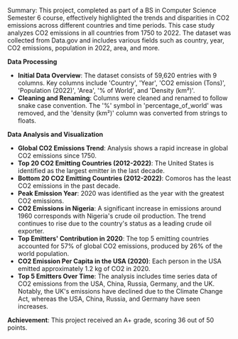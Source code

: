 Summary: This project, completed as part of a BS in Computer Science Semester 6 course, effectively highlighted the trends and disparities in CO2 emissions across different countries and time periods. This case study analyzes CO2 emissions in all countries from 1750 to 2022. The dataset was collected from Data.gov and includes various fields such as country, year, CO2 emissions, population in 2022, area, and more.

**Data Processing**
- **Initial Data Overview**: The dataset consists of 59,620 entries with 9 columns. Key columns include 'Country', 'Year', 'CO2 emission (Tons)', 'Population (2022)', 'Area', '% of World', and 'Density (km²)'.
- **Cleaning and Renaming**: Columns were cleaned and renamed to follow snake case convention. The '%' symbol in 'percentage_of_world' was removed, and the 'density (km²)' column was converted from strings to floats.

**Data Analysis and Visualization**
- **Global CO2 Emissions Trend**: Analysis shows a rapid increase in global CO2 emissions since 1750.
- **Top 20 CO2 Emitting Countries (2012-2022)**: The United States is identified as the largest emitter in the last decade.
- **Bottom 20 CO2 Emitting Countries (2012-2022)**: Comoros has the least CO2 emissions in the past decade.
- **Peak Emission Year**: 2020 was identified as the year with the greatest CO2 emissions.
- **CO2 Emissions in Nigeria**: A significant increase in emissions around 1960 corresponds with Nigeria's crude oil production. The trend continues to rise due to the country's status as a leading crude oil exporter.
- **Top Emitters' Contribution in 2020**: The top 5 emitting countries accounted for 57% of global CO2 emissions, produced by 26% of the world population.
- **CO2 Emission Per Capita in the USA (2020)**: Each person in the USA emitted approximately 1.2 kg of CO2 in 2020.
- **Top 5 Emitters Over Time**: The analysis includes time series data of CO2 emissions from the USA, China, Russia, Germany, and the UK. Notably, the UK's emissions have declined due to the Climate Change Act, whereas the USA, China, Russia, and Germany have seen increases.

**Achievement**: This project received an A+ grade, scoring 36 out of 50 points.
